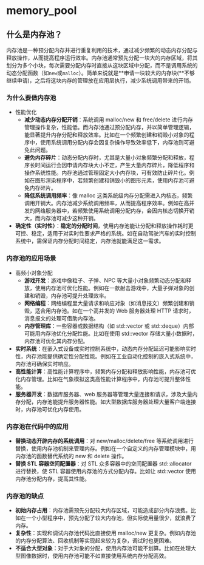 # memory_pool

## 什么是内存池？ 

内存池是一种预分配内存并进行重复利用的技术，通过减少频繁的动态内存分配与释放操作，从而提高程序运行效率。内存池通常预先分配一块大的内存区域，将其划分为多个小块，每次需要分配内存时直接从这块区域中分配，而不是调用系统的动态分配函数（如`new`或`malloc`）。简单来说就是**申请一块较大的内存块(**不够继续申请)，之后将这块内存的管理放在应用层执行，减少系统调用带来的开销。

### 为什么要做内存池

- 性能优化
  - **减少动态内存分配开销**：系统调用 malloc/new 和 free/delete 进行内存管理操作复杂，性能低。而内存池通过预分配内存，并以简单管理逻辑，能显著提升内存分配和释放效率。比如在一个频繁创建和销毁小对象的程序中，使用系统调用分配内存会因复杂操作导致效率低下，内存池则可避免此问题。
  - **避免内存碎片**：动态分配内存时，尤其是大量小对象频繁分配和释放，程序长时间运行会因申请内存块大小不定，产生大量内存碎片，降低程序和操作系统性能。内存池通过管理固定大小内存块，可有效防止碎片化。例如在图形渲染程序中，若频繁创建和销毁小的图形元素，使用内存池可避免内存碎片。
  - **降低系统调用频率**：像 malloc 这类系统级内存分配需进入内核态，频繁调用开销大。内存池减少系统调用频率，从而提高程序效率。例如在高并发的网络服务器中，若频繁使用系统调用分配内存，会因内核态切换开销大，而内存池可减少这种开销。
- **确定性（实时性）**：**稳定的分配时间**，使用内存池能让分配和释放操作耗时更可控、稳定，适用于对实时性要求严格的系统。如在自动驾驶汽车的实时控制系统中，需保证内存分配时间稳定，内存池就能满足这一需求。

### 内存池的应用场景

- 高频小对象分配
  - **游戏开发**：游戏中像粒子、子弹、NPC 等大量小对象频繁动态分配和释放，使用内存池可优化性能。例如在一款射击游戏中，大量子弹对象的创建和销毁，内存池可提升处理效率。
  - **网络编程**：网络编程里大量请求和响应对象（如消息报文）频繁创建和销毁，适合用内存池。如在一个高并发的 Web 服务器处理 HTTP 请求时，消息报文的处理可借助内存池。
  - **内存管理库**：一些容器或数据结构（如 std::vector 或 std::deque）内部可能用内存池优化分配性能。比如在使用 std::vector 存储大量小数据时，内存池可优化其内存分配。
- **实时系统**：在嵌入式设备或实时控制系统中，动态内存分配延迟可能影响实时性，内存池能提供确定性分配性能。例如在工业自动化控制的嵌入式系统中，内存池可确保实时响应。
- **高性能计算**：高性能计算程序中，频繁内存分配和释放影响性能，内存池可优化内存管理。比如在气象模拟这类高性能计算程序中，内存池可提升整体性能。
- **服务器开发**：数据库服务器、web 服务器等管理大量连接和请求，涉及大量内存分配，内存池能提升服务器性能。如大型数据库服务器处理大量客户端连接时，内存池可优化内存使用。

### 内存池在代码中的应用

- **替换动态开辟内存的系统调用**：对 new/malloc/delete/free 等系统调用进行替换，使用内存池机制来管理内存。例如在一个自定义的内存管理模块中，用内存池的函数替代系统的 new 和 delete 操作。
- **替换 STL 容器空间配置器**：对 STL 众多容器中的空间配置器 std::allocator 进行替换，使 STL 容器使用内存池的方式分配内存。比如让 std::vector 使用内存池分配内存，提高其性能。

### 内存池的缺点

- **初始内存占用**：内存池需预先分配较大内存区域，可能造成部分内存浪费。比如在一个小型程序中，预先分配了较大内存池，但实际使用量很少，就浪费了内存。
- **复杂性**：实现和调试内存池代码比直接使用 malloc/new 更复杂。例如内存池的内存分配算法、回收机制等实现起来较为复杂，调试时也更困难。
- **不适合大型对象**：对于大对象的分配，使用内存池可能不划算。比如在处理大型图像数据时，使用内存池可能不如直接使用系统内存分配高效。
